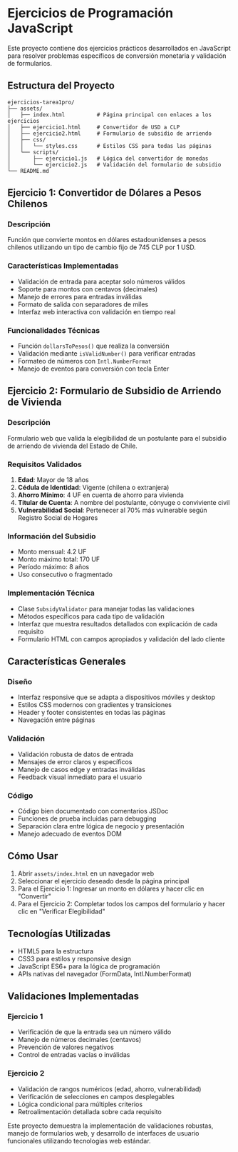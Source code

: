 # Ejercicios de Programación JavaScript

Este proyecto contiene dos ejercicios prácticos desarrollados en JavaScript para resolver problemas específicos de conversión monetaria y validación de formularios.

## Estructura del Proyecto

```
ejercicios-tarea1pro/
├── assets/
│   ├── index.html          # Página principal con enlaces a los ejercicios
│   ├── ejercicio1.html     # Convertidor de USD a CLP
│   ├── ejercicio2.html     # Formulario de subsidio de arriendo
│   ├── css/
│   │   └── styles.css      # Estilos CSS para todas las páginas
│   └── scripts/
│       ├── ejercicio1.js   # Lógica del convertidor de monedas
│       └── ejercicio2.js   # Validación del formulario de subsidio
└── README.md
```

## Ejercicio 1: Convertidor de Dólares a Pesos Chilenos

### Descripción
Función que convierte montos en dólares estadounidenses a pesos chilenos utilizando un tipo de cambio fijo de 745 CLP por 1 USD.

### Características Implementadas
- Validación de entrada para aceptar solo números válidos
- Soporte para montos con centavos (decimales)
- Manejo de errores para entradas inválidas
- Formato de salida con separadores de miles
- Interfaz web interactiva con validación en tiempo real

### Funcionalidades Técnicas
- Función `dollarsToPesos()` que realiza la conversión
- Validación mediante `isValidNumber()` para verificar entradas
- Formateo de números con `Intl.NumberFormat`
- Manejo de eventos para conversión con tecla Enter

## Ejercicio 2: Formulario de Subsidio de Arriendo de Vivienda

### Descripción
Formulario web que valida la elegibilidad de un postulante para el subsidio de arriendo de vivienda del Estado de Chile.

### Requisitos Validados
1. **Edad**: Mayor de 18 años
2. **Cédula de Identidad**: Vigente (chilena o extranjera)
3. **Ahorro Mínimo**: 4 UF en cuenta de ahorro para vivienda
4. **Titular de Cuenta**: A nombre del postulante, cónyuge o conviviente civil
5. **Vulnerabilidad Social**: Pertenecer al 70% más vulnerable según Registro Social de Hogares

### Información del Subsidio
- Monto mensual: 4.2 UF
- Monto máximo total: 170 UF
- Período máximo: 8 años
- Uso consecutivo o fragmentado

### Implementación Técnica
- Clase `SubsidyValidator` para manejar todas las validaciones
- Métodos específicos para cada tipo de validación
- Interfaz que muestra resultados detallados con explicación de cada requisito
- Formulario HTML con campos apropiados y validación del lado cliente

## Características Generales

### Diseño
- Interfaz responsive que se adapta a dispositivos móviles y desktop
- Estilos CSS modernos con gradientes y transiciones
- Header y footer consistentes en todas las páginas
- Navegación entre páginas

### Validación
- Validación robusta de datos de entrada
- Mensajes de error claros y específicos
- Manejo de casos edge y entradas inválidas
- Feedback visual inmediato para el usuario

### Código
- Código bien documentado con comentarios JSDoc
- Funciones de prueba incluidas para debugging
- Separación clara entre lógica de negocio y presentación
- Manejo adecuado de eventos DOM

## Cómo Usar

1. Abrir `assets/index.html` en un navegador web
2. Seleccionar el ejercicio deseado desde la página principal
3. Para el Ejercicio 1: Ingresar un monto en dólares y hacer clic en "Convertir"
4. Para el Ejercicio 2: Completar todos los campos del formulario y hacer clic en "Verificar Elegibilidad"

## Tecnologías Utilizadas

- HTML5 para la estructura
- CSS3 para estilos y responsive design
- JavaScript ES6+ para la lógica de programación
- APIs nativas del navegador (FormData, Intl.NumberFormat)

## Validaciones Implementadas

### Ejercicio 1
- Verificación de que la entrada sea un número válido
- Manejo de números decimales (centavos)
- Prevención de valores negativos
- Control de entradas vacías o inválidas

### Ejercicio 2
- Validación de rangos numéricos (edad, ahorro, vulnerabilidad)
- Verificación de selecciones en campos desplegables
- Lógica condicional para múltiples criterios
- Retroalimentación detallada sobre cada requisito

Este proyecto demuestra la implementación de validaciones robustas, manejo de formularios web, y desarrollo de interfaces de usuario funcionales utilizando tecnologías web estándar.
